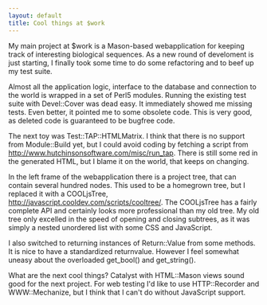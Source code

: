 ```yaml
---
layout: default
title: Cool things at $work
---
```


My main project at $work is a Mason-based webapplication for keeping track of interesting biological sequences. As a new round of develoment is just starting, I finally took some time to do some refactoring and to beef up my test suite.

Almost all the application logic, interface to the database and connection to the world is wrapped in a set of Perl5 modules. Running the existing test suite with Devel::Cover was dead easy. It immediately showed me missing tests. Even better, it pointed me to some obsolete code. This is very good, as deleted code is guaranteed to be bugfree code.

The next toy was Test::TAP::HTMLMatrix. I think that there is no support from Module::Build yet, but I could avoid coding by fetching a script from <a href="http://www.hutchinsonsoftware.com/misc/run_tap" rel="nofollow">http://www.hutchinsonsoftware.com/misc/run_tap</a>.
There is still some red in the generated HTML, but I blame it on the world, that keeps on changing.

In the left frame of the webapplication there is a project tree, that can contain several hundred nodes. This used to be a homegrown tree, but I replaced it with a COOLjsTree, <a href="http://javascript.cooldev.com/scripts/cooltree/" rel="nofollow">http://javascript.cooldev.com/scripts/cooltree/</a>.
The COOLjsTree has a fairly complete API and certainly looks more professional than my old tree. My old tree only excelled in the speed of opening and closing subtrees, as it was simply a nested unordered list with some CSS and JavaScript.

I also switched to returning instances of Return::Value from some methods. It is nice to have a standardized returnvalue. However I feel somewhat uneasy about the overloaded get_bool() and get_string().

What are the next cool things? Catalyst with HTML::Mason views sound good for the next project.
For web testing I'd like to use HTTP::Recorder and WWW::Mechanize, but I think that I can't do without JavaScript support.

